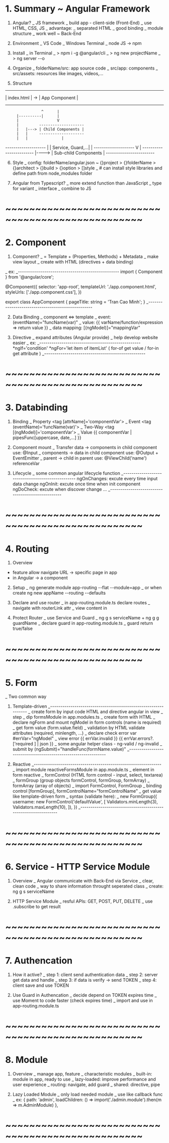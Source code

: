 # 1. Summary ~ Angular Framework

1. Angular?
_ JS framework
_ build app - client-side (Front-End)
_ use HTML, CSS, JS
_ advantage:
  _ separated HTML
  _ good binding
  _ module structure
  _ work well ~ Back-End

2. Environment
_ VS Code
_ Windows Terminal
_ node JS -> npm

3. Install
_ in Terminal
_ > npm i -g @angular/cli
_ > ng new projectName
_ > ng server --o

4. Organize
_ folderName/src: app source code
_ src/app: components
_ src/assets: resources like images, videos,...

5. Structure
--------------    -----------------
| index.html | -> | App Component |
--------------    -----------------
                    ^      |
         |----------|      |
         |                 V
         |         --------------------
         |   |---> | Child Components |
         |   |     --------------------
         |   |               |
--------------------         |
| Service, Guard,...|         |
--------------------         V
           |      ------------------------
           |----> | Sub-child Components |
                  ------------------------

6. Style
_ config: folderName/angular.json
~ {}project > {}folderName > 
  {}architect > {}build > 
  {}option > []style
_ # can install style libraries and 
    define path from node_modules folder

7. Angular from Typescript?
_ more extend function than JavaScript
  _ type for variant
  _ interface
_ combine to JS

# ~~~~~~~~~~~~~~~~~~~~~~~~~~~~~~~~~~~~~~~~~~~~~~~~~

# 2. Component

1. Component?
_ = Template + (Properties, Methods) + Metadata
_ make view layout
_ create with HTML (directives + data binding)

_ ex:
_--------------------------------------------------
  import { Component } from '@angular/core';

  @Component({
    selector: 'app-root',
    templateUrl: './app.component.html',
    styleUrls: ['./app.component.css'],
  })

  export class AppComponent {
    pageTitle: string = 'Tran Cao Minh';
  }
_--------------------------------------------------

2. Data Binding
_ component <=> template
_ event: (eventName)="funcName(var)"
_ value: {{ varName/function/expression => return value }}
_ data mapping: [(ngModel)]="mappingVar"

3. Directive
_ expand attributes (Angular provide)
_ help develop website easier
_ ex:
_--------------------------------------------------
  *ngIf='condition'
  *ngFor='let item of itemList'
  ( for-of  get value / for-in get attribute )
_--------------------------------------------------

# ~~~~~~~~~~~~~~~~~~~~~~~~~~~~~~~~~~~~~~~~~~~~~~~~~

# 3. Databinding

1. Binding
_ Property
  <tag [attrName]='componentVar'></tag>
_ Event
  <tag (eventName)='funcName(var)'></tag>
_ Two-Way
  <tag [(ngModel)]='componentVar'></tag>
_ Value
  {{ componentVar | pipesFunc[uppercase, date,...] }}

2. Component mount
_ Transfer data -> components
  in child component use: @Input
_ components -> data
  in child component use: @Output + EventEmitter
_ parent -> child
  in parent use: @ViewChild('name') referenceVar

3. Lifecycle
_ some common angular lifecycle function
_--------------------------------------------------
  ngOnChanges: excute every time input data change
  ngOnInit: excute once time when init component
  ngDoCheck: excute when discover change
  ...
_--------------------------------------------------

# ~~~~~~~~~~~~~~~~~~~~~~~~~~~~~~~~~~~~~~~~~~~~~~~~~

# 4. Routing

1. Overview
- feature allow navigate URL -> specific page in app
- in Angular -> a component

2. Setup
_ ng generate module app-routing --flat --module=app
_ or when create
  ng new appName --routing --defaults

3. Declare and use router
_ in app-routing.module.ts declare routes
_ navigate with routerLink attr
_ view content in <router-outlet></router-outlet>

4. Protect Router
_ use Service and Guard
_ ng g s serviceName + ng g g guardName
_ declare guard in app-routing.module.ts
_ guard return true/false

# ~~~~~~~~~~~~~~~~~~~~~~~~~~~~~~~~~~~~~~~~~~~~~~~~~

# 5. Form
_ Two common way
1. Template-driven
  _---------------------------------------------------------------
  _ create form by input code HTML and directive angular in view
  _ step
    _ dip formsModule in app.modules.ts
    _ create form with HTML
    _ declare ngForm and mount ngModel in form controls (name is required)
    _ get form value (form.value.field)
    _ validation by HTML validate attributes (required, minlength, ...)
    _ declare check error var #errVar="ngModel"
    _ view error {{ errVar.invalid }} {{ errVar.errors?.['required
    ] | json }}
    _ some angular helper class - ng-valid / ng-invalid
    _ submit by (ngSubmit)="handleFunc(formName.value)"
  _---------------------------------------------------------------

2. Reactive
  _---------------------------------------------------------------
  _ import module reactiveFormsModule in app.module.ts
  _ element in form reactive
    _ formControl (HTML form control - input, select, textarea)
    _ formGroup (group objects formControl, formGroup, formArray)
    _ formArray (array of objects)
  _ import FormControl, FormGroup 
  _ binding control [formGroup], formControlName="formControlName"
  _ get value like template-driven form
  _ syntax (validate here):
    _ new FormGroup({
        username: new FormControl('defaultValue', [
          Validators.minLength(3),
          Validators.maxLength(10),
        ]),
      })
  _---------------------------------------------------------------

# ~~~~~~~~~~~~~~~~~~~~~~~~~~~~~~~~~~~~~~~~~~~~~~~~~

# 6. Service - HTTP Service Module

1. Overview
_ Angular communicate with Back-End via Service
_ clear, clean code
_ way to share information throught seperated class
_ create: ng g s serviceName

2. HTTP Service Module
_ resful APIs: GET, POST, PUT, DELETE
_ use .subscribe to get result

# ~~~~~~~~~~~~~~~~~~~~~~~~~~~~~~~~~~~~~~~~~~~~~~~~~

# 7. Authencation

1. How it active?
_ step 1: client send authentication data
_ step 2: server get data and handle
_ step 3: if data is verify -> send TOKEN
_ step 4: client save and use TOKEN

2. Use Guard in Authencation
_ decide depend on TOKEN expires time
_ use Moment to code faster (check expires time) 
_ import and use in app-routing.module.ts

# ~~~~~~~~~~~~~~~~~~~~~~~~~~~~~~~~~~~~~~~~~~~~~~~~~

# 8. Module

1. Overview
_ manage app, feature
_ characteristic modules
  _ built-in: module in app, ready to use
  _ lazy-loaded: improve performance and user experience
  _ routing: navigate, add guard
  _ shared: directive, pipe

2. Lazy Loaded Module
_ only load needed module
_ use like callback func
_ ex:
  {
    path: 'admin',
    loadChildren: () => 
      import('./admin.module').then(m => m.AdminModule)
  },
  
# ~~~~~~~~~~~~~~~~~~~~~~~~~~~~~~~~~~~~~~~~~~~~~~~~~